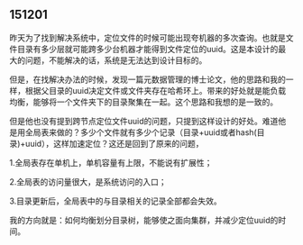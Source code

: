## 151201

昨天为了找到解决系统中，定位文件的时候可能出现夸机器的多次查询。也就是文件目录有多少层就可能跨多少台机器才能得到文件定位的uuid。这是本设计的最大的问题，不能解决的话，系统是无法达到设计目标的。

但是，在找解决办法的时候，发现一篇元数据管理的博士论文，他的思路和我的一样，根据父目录的uuid决定文件或文件夹存在哈希环上。带来的好处就是能负载均衡，能够将一个文件夹下的目录聚集在一起。这个思路和我想的是一致的。

但是他也没有提到跨节点定位文件uuid的问题，只提到这样设计的好处。难道他是用全局表来做的？多少个文件就有多少个记录（目录+uuid或者hash(目录)+uuid），这样加速定位？这还是回到了原来的问题，

1.全局表存在单机上，单机容量有上限，不能说有扩展性；

2.全局表的访问量很大，是系统访问的入口；

3.目录更新后，全局表中的与目录相关的记录全部都会失效。

我的方向就是：如何均衡划分目录树，能够使之面向集群，并减少定位uuid的时间。

